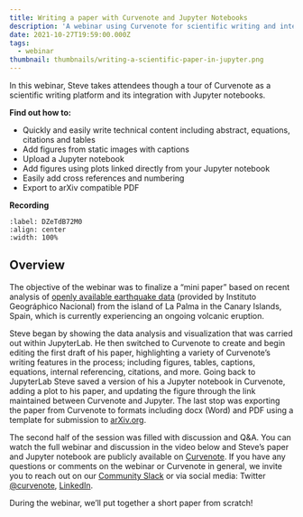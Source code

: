 ```yaml
---
title: Writing a paper with Curvenote and Jupyter Notebooks
description: 'A webinar using Curvenote for scientific writing and integration with Jupyter notebooks.'
date: 2021-10-27T19:59:00.000Z
tags:
  - webinar
thumbnail: thumbnails/writing-a-scientific-paper-in-jupyter.png
---
```


In this webinar, Steve takes attendees though a tour of Curvenote as a scientific writing platform and its integration with Jupyter notebooks.

**Find out how to:**

- Quickly and easily write technical content including abstract, equations, citations and tables
- Add figures from static images with captions
- Upload a Jupyter notebook
- Add figures using plots linked directly from your Jupyter notebook
- Easily add cross references and numbering
- Export to arXiv compatible PDF

**Recording**

```{iframe} https://www.youtube-nocookie.com/embed/ZQTiAc2UXnk
:label: DZeTdB72M0
:align: center
:width: 100%
```

## Overview

The objective of the webinar was to finalize a “mini paper” based on recent analysis of [openly available earthquake data](https://www.ign.es/web/resources/volcanologia/tproximos/canarias.html) (provided by Instituto Geográphico Nacional) from the island of La Palma in the Canary Islands, Spain, which is currently experiencing an ongoing volcanic eruption.

Steve began by showing the data analysis and visualization that was carried out within JupyterLab. He then switched to Curvenote to create and begin editing the first draft of his paper, highlighting a variety of Curvenote’s writing features in the process; including figures, tables, captions, equations, internal referencing, citations, and more. Going back to JupyterLab Steve saved a version of his a Jupyter notebook in Curvenote, adding a plot to his paper, and updating the figure through the link maintained between Curvenote and Jupyter. The last stop was exporting the paper from Curvenote to formats including docx (Word) and PDF using a template for submission to [arXiv.org](http://arxiv.org./).

The second half of the session was filled with discussion and Q&A. You can watch the full webinar and discussion in the video below and Steve’s paper and Jupyter notebook are publicly available on [Curvenote](https://curvenote.com/@stevejpurves/la-palma-earthquakes/). If you have any questions or comments on the webinar or Curvenote in general, we invite you to reach out on our [Community Slack](https://join.slack.com/t/curvenote/shared_invite/zt-rzk1j3ad-Z8oltzZSDFQPYIULgtou7Q) or via social media: Twitter [@curvenote](https://twitter.com/curvenote), [LinkedIn](https://www.linkedin.com/company/curvenote).

During the webinar, we’ll put together a short paper from scratch!
